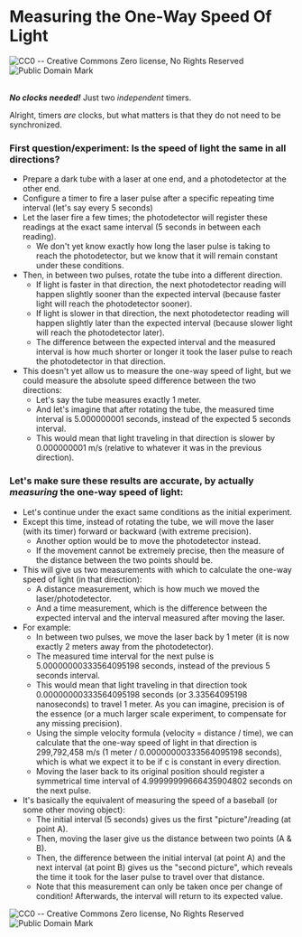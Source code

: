 # Measuring the One-Way Speed Of Light

<picture>
  <img alt="CC0 -- Creative Commons Zero license, No Rights Reserved" src="https://licensebuttons.net/p/zero/1.0/88x31.png" style="visibility: visible">
</picture>
<picture>
  <img alt="Public Domain Mark" src="https://licensebuttons.net/p/mark/1.0/88x31.png" style="visibility: visible">
</picture>
<br/><br/>

***No clocks needed!*** Just two *independent* timers.

Alright, timers *are* clocks, but what matters is that they do not need to be synchronized.

### First question/experiment: Is the speed of light the same in all directions?
- Prepare a dark tube with a laser at one end, and a photodetector at the other end.
- Configure a timer to fire a laser pulse after a specific repeating time interval (let's say every 5 seconds)
- Let the laser fire a few times; the photodetector will register these readings at the exact same interval (5 seconds in between each reading).
  - We don't yet know exactly how long the laser pulse is taking to reach the photodetector, but we know that it will remain constant under these conditions.
- Then, in between two pulses, rotate the tube into a different direction.
  - If light is faster in that direction, the next photodetector reading will happen slightly sooner than the expected interval (because faster light will reach the photodetector sooner).
  - If light is slower in that direction, the next photodetector reading will happen slightly later than the expected interval (because slower light will reach the photodetector later).
  - The difference between the expected interval and the measured interval is how much shorter or longer it took the laser pulse to reach the photodetector in that direction.
- This doesn't yet allow us to measure the one-way speed of light, but we could measure the absolute speed difference between the two directions:
  - Let's say the tube measures exactly 1 meter.
  - And let's imagine that after rotating the tube, the measured time interval is 5.000000001 seconds, instead of the expected 5 seconds interval.
  - This would mean that light traveling in that direction is slower by 0.000000001 m/s (relative to whatever it was in the previous direction).

### Let's make sure these results are accurate, by actually *measuring* the one-way speed of light:

- Let's continue under the exact same conditions as the initial experiment.
- Except this time, instead of rotating the tube, we will move the laser (with its timer) forward or backward (with extreme precision).
  - Another option would be to move the photodetector instead.
  - If the movement cannot be extremely precise, then the measure of the distance between the two points should be.
- This will give us two measurements with which to calculate the one-way speed of light (in that direction):
  - A distance measurement, which is how much we moved the laser/photodetector.
  - And a time measurement, which is the difference between the expected interval and the interval measured after moving the laser.
- For example:
  - In between two pulses, we move the laser back by 1 meter (it is now exactly 2 meters away from the photodetector).
  - The measured time interval for the next pulse is 5.00000000333564095198 seconds, instead of the previous 5 seconds interval.
  - This would mean that light traveling in that direction took 0.00000000333564095198 seconds (or 3.33564095198 nanoseconds) to travel 1 meter. As you can imagine, precision is of the essence (or a much larger scale experiment, to compensate for any missing precision).
  - Using the simple velocity formula (velocity = distance / time), we can calculate that the one-way speed of light in that direction is 299,792,458 m/s (1 meter / 0.00000000333564095198 seconds), which is what we expect it to be if c is constant in every direction.
  - Moving the laser back to its original position should register a symmetrical time interval of 4.99999999666435904802 seconds on the next pulse.
- It's basically the equivalent of measuring the speed of a baseball (or some other moving object):
  - The initial interval (5 seconds) gives us the first "picture"/reading (at point A).
  - Then, moving the laser give us the distance between two points (A & B).
  - Then, the difference between the initial interval (at point A) and the next interval (at point B) gives us the "second picture", which reveals the time it took for the laser pulse to travel over that distance.
  - Note that this measurement can only be taken once per change of condition! Afterwards, the interval will return to its expected value.

<picture>
  <img alt="CC0 -- Creative Commons Zero license, No Rights Reserved" src="https://licensebuttons.net/p/zero/1.0/88x31.png" style="visibility: visible">
</picture>
<picture>
  <img alt="Public Domain Mark" src="https://licensebuttons.net/p/mark/1.0/88x31.png" style="visibility: visible">
</picture>
